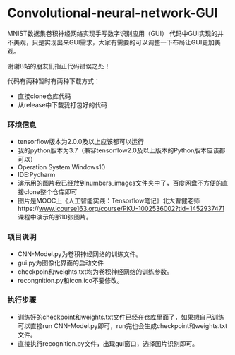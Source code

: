 # Convolutional-neural-network-GUI
MNIST数据集卷积神经网络实现手写数字识别应用（GUI）
代码中GUI实现的并不美观，只是实现出来GUI需求，大家有需要的可以调整一下布局让GUI更加美观。

谢谢B站的朋友们指正代码错误之处！

代码有两种暂时有两种下载方式：
* 直接clone仓库代码
* 从release中下载我打包好的代码

### 环境信息
* tensorflow版本为2.0.0及以上应该都可以运行
* 我的python版本为3.7（兼容tensorflow2.0及以上版本的Python版本应该都可以）
* Operation System:Windows10
* IDE:Pycharm
* 演示用的图片我已经放到numbers_images文件夹中了，百度网盘不方便的直接clone整个仓库即可
* 图片是MOOC上《人工智能实践：Tensorflow笔记》北大曹健老师https://www.icourse163.org/course/PKU-1002536002?tid=1452937471 课程中演示的那10张图片。
### 项目说明
* CNN-Model.py为卷积神经网络的训练文件。
* gui.py为图像化界面的启动文件
* checkpoin和weights.txt均为卷积神经网络的训练参数。
* recongnition.py和icon.ico不要修改。
### 执行步骤
* 训练好的checkpoint和weights.txt文件已经在仓库里面了，如果想自己训练可以直接run CNN-Model.py即可，run完也会生成checkpoint和weights.txt文件。
* 直接执行recognition.py文件，出现gui窗口，选择图片识别即可。
